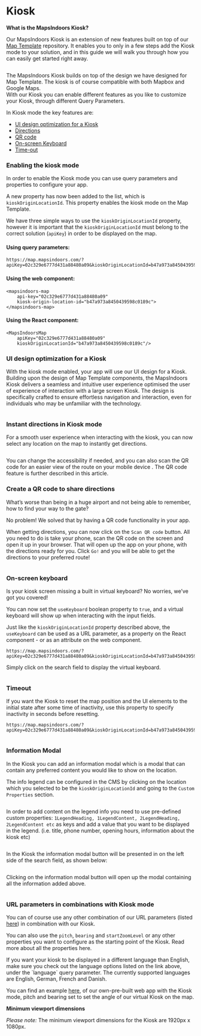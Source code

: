 # Kiosk

**What is the MapsIndoors Kiosk?**&#x20;

Our MapsIndoors Kiosk is an extension of new features built on top of our [Map Template](fast-track-maptemplate/) repository. It enables you to only in a few steps add the Kiosk mode to your solution, and in this guide we will walk you through how you can easily get started right away.&#x20;

<figure><img src="../.gitbook/assets/Kiosk GIF compress.gif" alt=""><figcaption></figcaption></figure>

The MapsIndoors Kiosk builds on top of the design we have designed for Map Template. The kiosk is of course compatible with both Mapbox and Google Maps.\
With our Kiosk you can enable different features as you like to customize your Kiosk, through different Query Parameters.&#x20;

In Kiosk mode the key features are:&#x20;

* [UI design optimization for a Kiosk](kiosk.md#ui-design)
* [Directions](kiosk.md#directions)
* [QR code](kiosk.md#create-a-qr-code-to-share-directions)
* [On-screen Keyboard ](kiosk.md#on-screen-keyboard)
* [Time-out ](kiosk.md#timeout)

### **Enabling the kiosk mode**

In order to enable the Kiosk mode you can use query parameters and properties to configure your app.

A new property has now been added to the list, which is `kioskOriginLocationId`. This property enables the kiosk mode on the Map Template.&#x20;

We have three simple ways to use the `kioskOriginLocationId` property, however it is important that the `kioskOriginLocationId` must belong to the correct solution (`apiKey`) in order to be displayed on the map.

#### Using query parameters:&#x20;

```
https://map.mapsindoors.com/?apiKey=02c329e6777d431a88480a09&kioskOriginLocationId=b47a973a8450439598c0189c
```

#### Using the web component:&#x20;

```
<mapsindoors-map
    api-key="02c329e6777d431a88480a09"
    kiosk-origin-location-id="b47a973a8450439598c0189c">
</mapsindoors-map>
```

#### Using the React component:&#x20;

```
<MapsIndoorsMap
    apiKey="02c329e6777d431a88480a09"
    kioskOriginLocationId="b47a973a8450439598c0189c"/>
```

###

### **UI design optimization for a Kiosk** <a href="#ui-design" id="ui-design"></a>

With the kiosk mode enabled, your app will use our UI design for a Kiosk. Building upon the design of Map Template components, the MapsIndoors Kiosk delivers a seamless and intuitive user experience optimised the user of experience of interaction with a large screen Kiosk. The design is specifically crafted to ensure effortless navigation and interaction, even for individuals who may be unfamiliar with the technology.&#x20;

<figure><img src="../.gitbook/assets/image (6).png" alt=""><figcaption></figcaption></figure>

### **Instant directions in Kiosk mode** <a href="#directions" id="directions"></a>

For a smooth user experience when interacting with the kiosk, you can now select any location on the map to instantly get directions.&#x20;

<figure><img src="../.gitbook/assets/directions-next-step.gif" alt=""><figcaption></figcaption></figure>

You can change the accessibility if needed, and you can also scan the QR code for an easier view of the route on your mobile device . The QR code feature is further described in this article.

### Create a QR code to share directions

What’s worse than being in a huge airport and not being able to remember, how to find your way to the gate?&#x20;

No problem! We solved that by having a QR code functionality in your app.&#x20;

When getting directions, you can now click on the `Scan QR code` button. All you need to do is take your phone, scan the QR code on the screen and open it up in your browser. That will open up the app on your phone, with the directions ready for you. Click `Go!` and you will be able to get the directions to your preferred route!&#x20;

<figure><img src="../.gitbook/assets/directions-qr-code.gif" alt=""><figcaption></figcaption></figure>

### **On-screen keyboard**&#x20;

Is your kiosk screen missing a built in virtual keyboard? No worries, we’ve got you covered!&#x20;

You can now set the `useKeyboard` boolean property to `true`, and a virtual keyboard will show up when interacting with the input fields.&#x20;

Just like the `kioskOriginLocationId` property described above, the `useKeyboard` can be used as a URL parameter, as a property on the React component - or as an attribute on the web component.

```
https://map.mapsindoors.com/?apiKey=02c329e6777d431a88480a09&kioskOriginLocationId=b47a973a8450439598c0189c&useKeyboard=true
```

Simply click on the search field to display the virtual keyboard.

<figure><img src="../.gitbook/assets/image (10).png" alt=""><figcaption></figcaption></figure>

### **Timeout**

If you want the Kiosk to reset the map position and the UI elements to the initial state after some time of inactivity, use this property to specify inactivity in seconds before resetting.

```
https://map.mapsindoors.com/?apiKey=02c329e6777d431a88480a09&kioskOriginLocationId=b47a973a8450439598c0189c&timeout=10
```

<figure><img src="../.gitbook/assets/timeout.gif" alt=""><figcaption></figcaption></figure>

### Information Modal

In the Kiosk you can add an information modal which is a modal that can contain any preferred content you would like to show on the location.

The info legend can be configured in the CMS by clicking on the location which you selected to be the `kioskOriginLocationId`  and going to the `Custom Properties` section.&#x20;

<figure><img src="../.gitbook/assets/image.png" alt=""><figcaption></figcaption></figure>

In order to add content on the legend info you need to use pre-defined custom properties: `1LegendHeading, 1LegendContent, 2LegendHeading, 2LegendContent etc`  as keys and add a value that you want to be displayed in the legend. (i.e. title, phone number, opening hours, information about the kiosk etc)

<figure><img src="../.gitbook/assets/image (1).png" alt=""><figcaption></figcaption></figure>

In the Kiosk the information modal button will be presented in on the left side of the search field, as shown below:&#x20;

<figure><img src="../.gitbook/assets/image (2).png" alt=""><figcaption></figcaption></figure>

Clicking on the information modal button will open up the modal containing all the information added above.

<figure><img src="../.gitbook/assets/kiosk-legend (1).gif" alt=""><figcaption></figcaption></figure>

### URL parameters in combinations with Kiosk mode

You can of course use any other combination of our URL parameters (listed [here](fast-track-maptemplate/configuration/query-parameters.md)) in combination with our Kiosk.&#x20;

You can also use the `pitch`, `bearing` and `startZoomLevel`  or any other properties you want to configure as the starting point of the Kiosk. Read more about all the properties here.

If you want your kiosk to be displayed in a different language than English, make sure you check out the language options listed on the link above, under the \`language\` query parameter. The currently supported languages are English, German, French and Danish.

You can find an example [here](https://map.mapsindoors.com/?apiKey=02c329e6777d431a88480a09\&kioskOriginLocationId=b47a973a8450439598c0189c\&useKeyboard=true\&pitch=50\&bearing=180\&timeout=10), of our own-pre-built web app with the Kiosk mode, pitch and bearing set to set the angle of our virtual Kiosk on the map.



**Minimum viewport dimensions**

_Please note:_ The minimum viewport dimensions for the Kiosk are 1920px x 1080px.

### &#x20;
